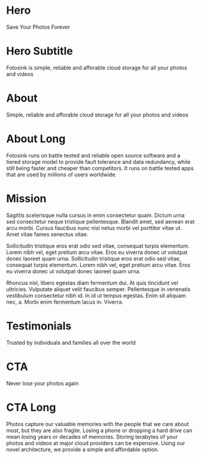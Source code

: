 # Hero

Save Your Photos Forever

# Hero Subtitle

Fotosink is simple, reliable and afforable cloud storage for all your photos and videos 

# About

Simple, reliable and afforable cloud storage for all your photos and videos 

# About Long

Fotosink runs on battle tested and reliable open source software and a tiered storage model to provide fault tolerance and data redundancy, while still being faster and cheaper than competitors. It runs on battle tested apps that are used by millions of users worldwide.

# Mission

Sagittis scelerisque nulla cursus in enim consectetur quam. Dictum urna sed consectetur neque
tristique pellentesque. Blandit amet, sed aenean erat arcu morbi. Cursus faucibus nunc nisl netus
morbi vel porttitor vitae ut. Amet vitae fames senectus vitae.

Sollicitudin tristique eros erat odio sed vitae, consequat turpis elementum. Lorem nibh vel, eget
pretium arcu vitae. Eros eu viverra donec ut volutpat donec laoreet quam urna. Sollicitudin
tristique eros erat odio sed vitae, consequat turpis elementum. Lorem nibh vel, eget pretium arcu
vitae. Eros eu viverra donec ut volutpat donec laoreet quam urna.

Rhoncus nisl, libero egestas diam fermentum dui. At quis tincidunt vel ultricies. Vulputate aliquet
velit faucibus semper. Pellentesque in venenatis vestibulum consectetur nibh id. In id ut tempus
egestas. Enim sit aliquam nec, a. Morbi enim fermentum lacus in. Viverra.

# Testimonials

Trusted by individuals and families all over the world

# CTA

Never lose your photos again

# CTA Long

Photos capture our valuable memories with the people that we care about most, but they are also fragile. Losing a phone or dropping a hard drive can mean losing years or decades of memories. Storing terabytes of your photos and videos at major cloud providers can be expensive. Using our novel architecture, we provide a simple and affordable option.


